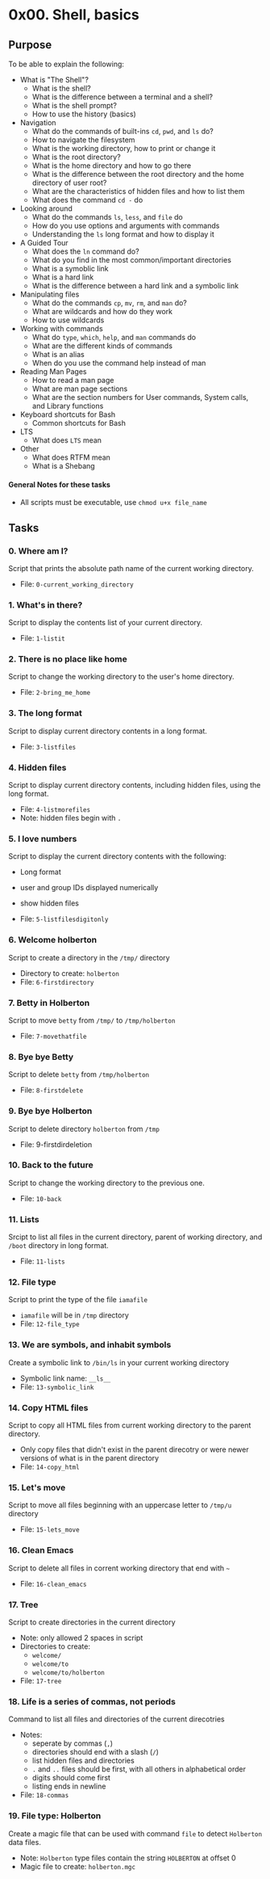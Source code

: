 # 0x00. Shell, basics

## Purpose
To be able to explain the following:
* What is "The Shell"?
	* What is the shell?
	* What is the difference between a terminal and a shell?
	* What is the shell prompt?
	* How to use the history (basics)
* Navigation
	* What do the commands of built-ins `cd`, `pwd`, and `ls` do?
	* How to navigate the filesystem
	* What is the working directory, how to print or change it
	* What is the root directory?
	* What is the home directory and how to go there
	* What is the difference between the root directory and the home directory of user root?
	* What are the characteristics of hidden files and how to list them
	* What does the command `cd -` do
* Looking around
	* What do the commands `ls`, `less`, and `file` do
	* How do you use options and arguments with commands
	* Understanding the `ls` long format and how to display it
* A Guided Tour
	* What does the `ln` command do?
	* What do you find in the most common/important directories
	* What is a symoblic link
	* What is a hard link
	* What is the difference between a hard link and a symbolic link
* Manipulating files
	* What do the commands `cp`, `mv`, `rm`, and `man` do?
	* What are wildcards and how do they work
	* How to use wildcards
* Working with commands
	* What do `type`, `which`, `help`, and `man` commands do
	* What are the different kinds of commands
	* What is an alias
	* When do you use the command help instead of man
* Reading Man Pages
	* How to read a man page
	* What are man page sections
	* What are the section numbers for User commands, System calls, and Library functions
* Keyboard shortcuts for Bash
	* Common shortcuts for Bash
* LTS
	* What does `LTS` mean
* Other
	* What does RTFM mean
	* What is a Shebang

#### General Notes for these tasks
* All scripts must be executable, use `chmod u+x file_name`


## Tasks
### 0. Where am I?

Script that prints the absolute path name of the current working directory.
* File: `0-current_working_directory`

### 1. What's in there?

Script to display the contents list of your current directory. 
* File: `1-listit`

### 2. There is no place like home

Script to change the working directory to the user's home directory. 
* File: `2-bring_me_home`

### 3. The long format

Script to display current directory contents in a long format. 
* File: `3-listfiles`

### 4. Hidden files

Script to display current directory contents, including hidden files, using the long format. 
* File: `4-listmorefiles`
* Note: hidden files begin with `.`

### 5. I love numbers

Script to display the current directory contents with the following:
* Long format
* user and group IDs displayed numerically
* show hidden files

* File: `5-listfilesdigitonly`

### 6. Welcome holberton

Script to create a directory in the `/tmp/` directory
* Directory to create: `holberton`
* File: `6-firstdirectory`

### 7. Betty in Holberton

Script to move `betty` from `/tmp/` to `/tmp/holberton`
* File: `7-movethatfile`

### 8. Bye bye Betty

Script to delete `betty` from `/tmp/holberton`
* File: `8-firstdelete`

### 9. Bye bye Holberton

Script to delete directory `holberton` from `/tmp`
* File: 9-firstdirdeletion

### 10. Back to the future

Script to change the working directory to the previous one. 
* File: `10-back`

### 11. Lists

Srcipt to list all files in the current directory, parent of working directory, and `/boot` directory in long format.
* File: `11-lists`

### 12. File type

Script to print the type of the file `iamafile`
* `iamafile` will be in `/tmp` directory
* File: `12-file_type`

### 13. We are symbols, and inhabit symbols

Create a symbolic link to `/bin/ls` in your current working directory
* Symbolic link name: `__ls__`
* File: `13-symbolic_link`

### 14. Copy HTML files

Script to copy all HTML files from current working directory to the parent directory.
* Only copy files that didn't exist in the parent direcotry or were newer versions of what is in the parent directory
* File: `14-copy_html`

### 15. Let's move

Script to move all files beginning with an uppercase letter to `/tmp/u` directory
* File: `15-lets_move`

### 16. Clean Emacs

Script to delete all files in corrent working directory that end with `~`
* File: `16-clean_emacs`

### 17. Tree

Script to create directories in the current directory
* Note: only allowed 2 spaces in script
* Directories to create: 
	* `welcome/`
	* `welcome/to`
	* `welcome/to/holberton`
* File: `17-tree`

### 18. Life is a series of commas, not periods

Command to list all files and directories of the current direcotries
* Notes:
	* seperate by commas (`,`)
	* directories should end with a slash (`/`)
	* list hidden files and directories
	* `.` and `..` files should be first, with all others in alphabetical order
	* digits should come first
	* listing ends in newline
* File: `18-commas`

### 19. File type: Holberton

Create a magic file that can be used with command `file` to detect `Holberton` data files. 
* Note: `Holberton` type files contain the string `HOLBERTON` at offset 0
* Magic file to create: `holberton.mgc`
